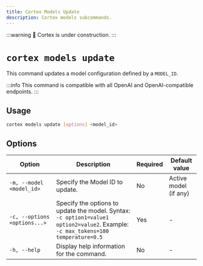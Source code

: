 ```yaml
---
title: Cortex Models Update
description: Cortex models subcommands.
---
```


:::warning
🚧 Cortex is under construction.
:::

# `cortex models update`

This command updates a model configuration defined by a `MODEL_ID`.

:::info
This command is compatible with all OpenAI and OpenAI-compatible endpoints.
:::

## Usage

```bash
cortex models update [options] <model_id>
```

## Options

| Option                      | Description                                                                                           | Required | Default value        |
|-----------------------------|-------------------------------------------------------------------------------------------------------|----------|----------------------|
| `-m, --model <model_id>`    | Specify the Model ID to update.      | No       | Active model (if any) |
| `-c, --options <options...>`| Specify the options to update the model. Syntax: `-c option1=value1 option2=value2`. Example: `-c max_tokens=100 temperature=0.5` | Yes      |         -             |
| `-h, --help`                | Display help information for the command.                                                              | No       |         -             |


